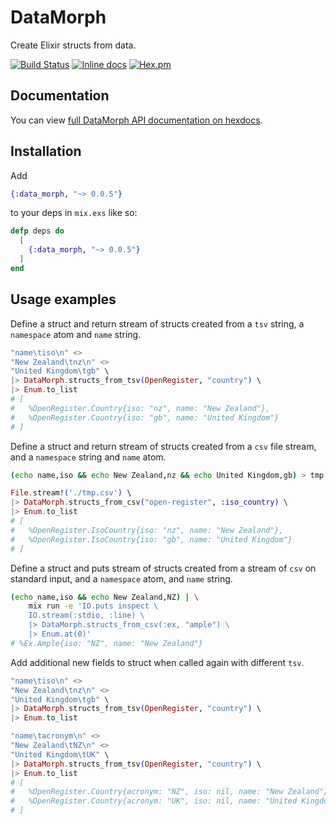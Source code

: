 # DataMorph

Create Elixir structs from data.

[![Build Status](https://api.travis-ci.org/robmckinnon/data_morph.svg)](https://travis-ci.org/robmckinnon/data_morph)
[![Inline docs](http://inch-ci.org/github/robmckinnon/data_morph.svg)](http://inch-ci.org/github/robmckinnon/data_morph)
[![Hex.pm](https://img.shields.io/hexpm/v/data_morph.svg)](https://hex.pm/packages/data_morph)

## Documentation

You can view [full DataMorph API documentation on hexdocs](https://hexdocs.pm/data_morph/DataMorph.html).

## Installation

Add
```elixir
{:data_morph, "~> 0.0.5"}
```
to your deps in `mix.exs` like so:

```elixir
defp deps do
  [
    {:data_morph, "~> 0.0.5"}
  ]
end
```

## Usage examples

Define a struct and return stream of structs created from a `tsv` string, a `namespace` atom and `name` string.

```elixir
"name\tiso\n" <>
"New Zealand\tnz\n" <>
"United Kingdom\tgb" \
|> DataMorph.structs_from_tsv(OpenRegister, "country") \
|> Enum.to_list
# [
#   %OpenRegister.Country{iso: "nz", name: "New Zealand"},
#   %OpenRegister.Country{iso: "gb", name: "United Kingdom"}
# ]
```

Define a struct and return stream of structs created from a `csv` file stream,
and a `namespace` string and `name` atom.

```sh
(echo name,iso && echo New Zealand,nz && echo United Kingdom,gb) > tmp.csv
```

```elixir
File.stream!('./tmp.csv') \
|> DataMorph.structs_from_csv("open-register", :iso_country) \
|> Enum.to_list
# [
#   %OpenRegister.IsoCountry{iso: "nz", name: "New Zealand"},
#   %OpenRegister.IsoCountry{iso: "gb", name: "United Kingdom"}
# ]
```

Define a struct and puts stream of structs created from a stream of `csv`
on standard input, and a `namespace` atom, and `name` string.
```sh
(echo name,iso && echo New Zealand,NZ) | \
    mix run -e 'IO.puts inspect \
    IO.stream(:stdio, :line) \
    |> DataMorph.structs_from_csv(:ex, "ample") \
    |> Enum.at(0)'
# %Ex.Ample{iso: "NZ", name: "New Zealand"}
```

Add additional new fields to struct when called again with different `tsv`.

```elixir
"name\tiso\n" <>
"New Zealand\tnz\n" <>
"United Kingdom\tgb" \
|> DataMorph.structs_from_tsv(OpenRegister, "country") \
|> Enum.to_list

"name\tacronym\n" <>
"New Zealand\tNZ\n" <>
"United Kingdom\tUK" \
|> DataMorph.structs_from_tsv(OpenRegister, "country") \
|> Enum.to_list
# [
#   %OpenRegister.Country{acronym: "NZ", iso: nil, name: "New Zealand"},
#   %OpenRegister.Country{acronym: "UK", iso: nil, name: "United Kingdom"}
# ]
```

